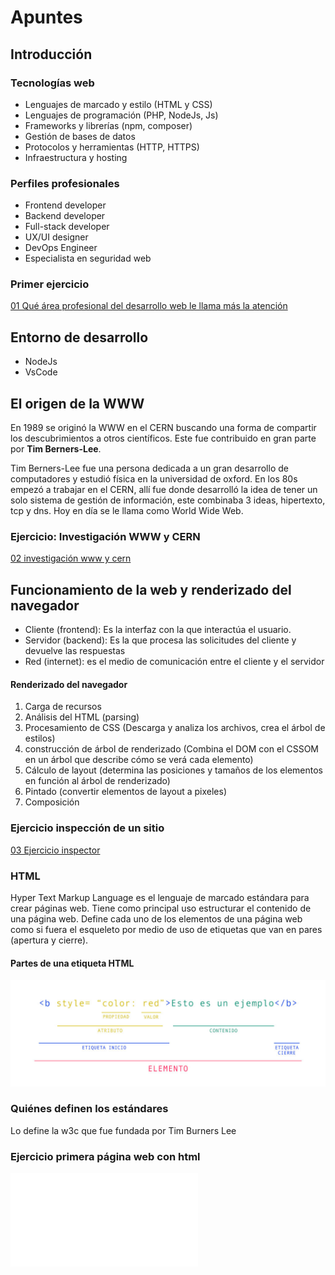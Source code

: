 # Apuntes
## Introducción
### Tecnologías web
- Lenguajes de marcado y estilo (HTML y CSS)
- Lenguajes de programación (PHP, NodeJs, Js)
- Frameworks y librerías (npm, composer)
- Gestión de bases de datos
- Protocolos y herramientas (HTTP, HTTPS)
- Infraestructura y hosting

### Perfiles profesionales
- Frontend developer
- Backend developer
- Full-stack developer
- UX/UI designer
- DevOps Engineer
- Especialista en seguridad web

### Primer ejercicio
[01 Qué área profesional del desarrollo web le llama más la atención](Actividades/01%20Qué%20área%20profesional%20del%20desarrollo%20web%20le%20llama%20más%20la%20atención.md)

## Entorno de desarrollo
- NodeJs
- VsCode

## El origen de la WWW
En 1989 se originó la WWW en el CERN buscando una forma de compartir los descubrimientos a otros científicos. Este fue contribuido en gran parte por **Tim Berners-Lee**.

Tim Berners-Lee fue una persona dedicada a un gran desarrollo de computadores y estudió física en la universidad de oxford. En los 80s empezó a trabajar en el CERN, allí fue donde desarrolló la idea de tener un solo sistema de gestión de información, este combinaba 3 ideas, hipertexto, tcp y dns. Hoy en día se le llama como World Wide Web.
### Ejercicio: Investigación WWW y CERN
[02 investigación www y cern](Actividades/02%20investigación%20www%20y%20cern.md)

## Funcionamiento de la web y renderizado del navegador
- Cliente (frontend): Es la interfaz con la que interactúa el usuario.
- Servidor (backend): Es la que procesa las solicitudes del cliente y devuelve las respuestas
- Red (internet): es el medio de comunicación entre el cliente y el servidor

#### Renderizado del navegador
1. Carga de recursos
2. Análisis del HTML (parsing)
3. Procesamiento de CSS (Descarga y analiza los archivos, crea el árbol de estilos)
4. construcción de árbol de renderizado (Combina el DOM con el CSSOM en un árbol que describe cómo se verá cada elemento)
5. Cálculo de layout (determina las posiciones y tamaños de los elementos en función al árbol de renderizado)
6. Pintado (convertir elementos de layout a pixeles)
7. Composición 

### Ejercicio inspección de un sitio
[03 Ejercicio inspector](Actividades/03%20Ejercicio%20inspector.md)

### HTML
Hyper Text Markup Language es el lenguaje de marcado estándara para crear páginas web. Tiene como principal uso estructurar el contenido de una página web. Define cada uno de los elementos de una página web como si fuera el esqueleto por medio de uso de etiquetas que van en pares (apertura y cierre).

#### Partes de una etiqueta HTML
![](../../00%20Attachments/estrectura-etiquetas-html-1024x346.jpg)

### Quiénes definen los estándares
Lo define la w3c que fue fundada por Tim Burners Lee

### Ejercicio primera página web con html
![](Actividades/04%20Ejercicio%20primera%20página%20web%20con%20html.html)

